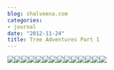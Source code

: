```yaml
---
blog: shalveena.com
categories:
- journal
date: "2012-11-24"
title: Tree Adventures Part 1
---
```


[![](images/dscf2408.jpg)![](images/dscf2479.jpg)![](images/dscf2430.jpg)![](images/dscf2433.jpg)![](images/dscf2450.jpg)![](images/dscf2453.jpg)![](images/dscf2456.jpg)![](images/dscf2425.jpg)![](images/dscf2458.jpg)![](images/dscf2423.jpg)![](images/dscf2474.jpg)![](images/dscf2476.jpg)![](images/dscf2485.jpg)![](https://shalveena.files.wordpress.com/2012/11/dscf2485.jpg?w=225)](https://shalveena.files.wordpress.com/2012/11/dscf2421.jpg)
